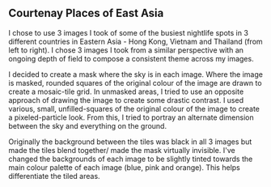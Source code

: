 ## Courtenay Places of East Asia

I chose to use 3 images I took of some of the busiest nightlife spots in 3 different countries in Eastern Asia - Hong Kong, Vietnam and Thailand (from left to right). I chose 3 images I took from a similar perspective with an ongoing depth of field to compose a consistent theme across my images.

I decided to create a mask where the sky is in each image. Where the image is masked, rounded squares of the original colour of the image are drawn to create a mosaic-tile grid. 
In unmasked areas, I tried to use an opposite approach of drawing the image to create some drastic contrast. I used various, small, unfilled-squares of the original colour of the image to create a pixeled-particle look. 
From this, I tried to portray an alternate dimension between the sky and everything on the ground.

Originally the background between the tiles was black in all 3 images but made the tiles blend together/ made the mask virtually invisible. I've changed the backgrounds of each image to be slightly tinted towards the main colour palette of each image (blue, pink and orange). This helps differentiate the tiled areas.